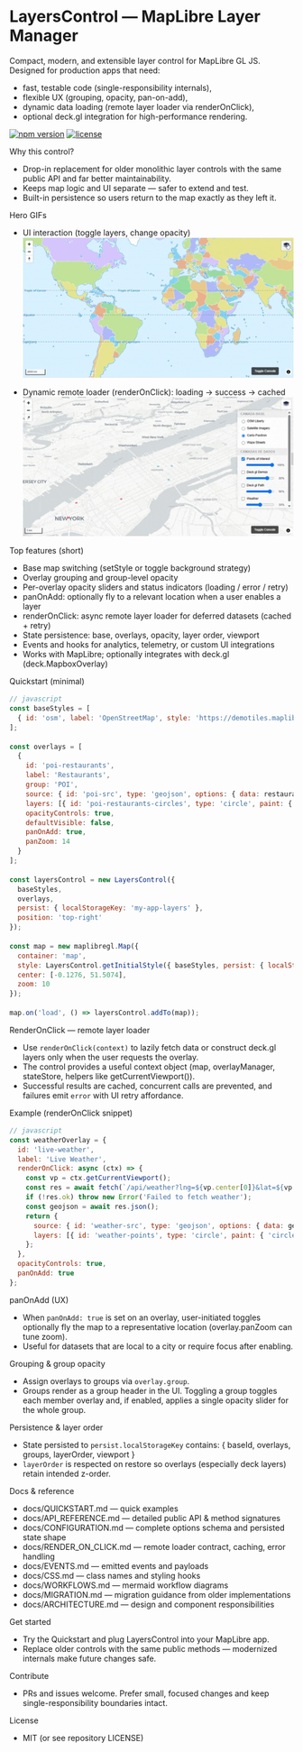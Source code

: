 # LayersControl — MapLibre Layer Manager

Compact, modern, and extensible layer control for MapLibre GL JS. Designed for production apps that need:
- fast, testable code (single-responsibility internals),
- flexible UX (grouping, opacity, pan-on-add),
- dynamic data loading (remote layer loader via renderOnClick),
- optional deck.gl integration for high-performance rendering.

[![npm version](https://img.shields.io/badge/npm-v1.0.0-blue)](#) [![license](https://img.shields.io/badge/license-MIT-lightgrey)](#)

Why this control?
- Drop-in replacement for older monolithic layer controls with the same public API and far better maintainability.
- Keeps map logic and UI separate — safer to extend and test.
- Built-in persistence so users return to the map exactly as they left it.

Hero GIFs
- UI interaction (toggle layers, change opacity)
  ![demo-ui](docs/img01.gif)

- Dynamic remote loader (renderOnClick): loading → success → cached
  ![demo-dynamic](docs/img02.gif)

Top features (short)
- Base map switching (setStyle or toggle background strategy)
- Overlay grouping and group-level opacity
- Per-overlay opacity sliders and status indicators (loading / error / retry)
- panOnAdd: optionally fly to a relevant location when a user enables a layer
- renderOnClick: async remote layer loader for deferred datasets (cached + retry)
- State persistence: base, overlays, opacity, layer order, viewport
- Events and hooks for analytics, telemetry, or custom UI integrations
- Works with MapLibre; optionally integrates with deck.gl (deck.MapboxOverlay)

Quickstart (minimal)
```javascript
// javascript
const baseStyles = [
  { id: 'osm', label: 'OpenStreetMap', style: 'https://demotiles.maplibre.org/style.json', strategy: 'setStyle' }
];

const overlays = [
  {
    id: 'poi-restaurants',
    label: 'Restaurants',
    group: 'POI',
    source: { id: 'poi-src', type: 'geojson', options: { data: restaurantsGeojson } },
    layers: [{ id: 'poi-restaurants-circles', type: 'circle', paint: { 'circle-color': '#ff6600', 'circle-radius': 6 } }],
    opacityControls: true,
    defaultVisible: false,
    panOnAdd: true,
    panZoom: 14
  }
];

const layersControl = new LayersControl({
  baseStyles,
  overlays,
  persist: { localStorageKey: 'my-app-layers' },
  position: 'top-right'
});

const map = new maplibregl.Map({
  container: 'map',
  style: LayersControl.getInitialStyle({ baseStyles, persist: { localStorageKey: 'my-app-layers' } }) || baseStyles[0].style,
  center: [-0.1276, 51.5074],
  zoom: 10
});

map.on('load', () => layersControl.addTo(map));
```

RenderOnClick — remote layer loader
- Use `renderOnClick(context)` to lazily fetch data or construct deck.gl layers only when the user requests the overlay.
- The control provides a useful context object (map, overlayManager, stateStore, helpers like getCurrentViewport()).
- Successful results are cached, concurrent calls are prevented, and failures emit `error` with UI retry affordance.

Example (renderOnClick snippet)
```javascript
// javascript
const weatherOverlay = {
  id: 'live-weather',
  label: 'Live Weather',
  renderOnClick: async (ctx) => {
    const vp = ctx.getCurrentViewport();
    const res = await fetch(`/api/weather?lng=${vp.center[0]}&lat=${vp.center[1]}&z=${Math.round(vp.zoom)}`);
    if (!res.ok) throw new Error('Failed to fetch weather');
    const geojson = await res.json();
    return {
      source: { id: 'weather-src', type: 'geojson', options: { data: geojson } },
      layers: [{ id: 'weather-points', type: 'circle', paint: { 'circle-color': '#007cba' } }]
    };
  },
  opacityControls: true,
  panOnAdd: true
};
```

panOnAdd (UX)
- When `panOnAdd: true` is set on an overlay, user-initiated toggles optionally fly the map to a representative location (overlay.panZoom can tune zoom).
- Useful for datasets that are local to a city or require focus after enabling.

Grouping & group opacity
- Assign overlays to groups via `overlay.group`.
- Groups render as a group header in the UI. Toggling a group toggles each member overlay and, if enabled, applies a single opacity slider for the whole group.

Persistence & layer order
- State persisted to `persist.localStorageKey` contains:
  { baseId, overlays, groups, layerOrder, viewport }
- `layerOrder` is respected on restore so overlays (especially deck layers) retain intended z-order.

Docs & reference
- docs/QUICKSTART.md — quick examples
- docs/API_REFERENCE.md — detailed public API & method signatures
- docs/CONFIGURATION.md — complete options schema and persisted state shape
- docs/RENDER_ON_CLICK.md — remote loader contract, caching, error handling
- docs/EVENTS.md — emitted events and payloads
- docs/CSS.md — class names and styling hooks
- docs/WORKFLOWS.md — mermaid workflow diagrams
- docs/MIGRATION.md — migration guidance from older implementations
- docs/ARCHITECTURE.md — design and component responsibilities

Get started
- Try the Quickstart and plug LayersControl into your MapLibre app.
- Replace older controls with the same public methods — modernized internals make future changes safe.

Contribute
- PRs and issues welcome. Prefer small, focused changes and keep single-responsibility boundaries intact.

License
- MIT (or see repository LICENSE)
